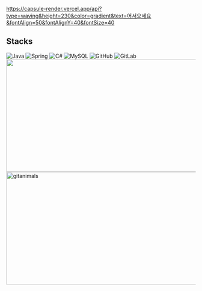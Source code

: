 https://capsule-render.vercel.app/api?type=waving&height=230&color=gradient&text=어서오세요&fontAlign=50&fontAlignY=40&fontSize=40
## Stacks
![Java](https://img.shields.io/badge/java-%23ED8B00.svg?style=for-the-badge&logo=openjdk&logoColor=white)
![Spring](https://img.shields.io/badge/spring-%236DB33F.svg?style=for-the-badge&logo=spring&logoColor=white)
![C#](https://img.shields.io/badge/c%23-%23239120.svg?style=for-the-badge&logo=csharp&logoColor=white)
![MySQL](https://img.shields.io/badge/mysql-4479A1.svg?style=for-the-badge&logo=mysql&logoColor=white)
![GitHub](https://img.shields.io/badge/github-%23121011.svg?style=for-the-badge&logo=github&logoColor=white)
![GitLab](https://img.shields.io/badge/gitlab-%23181717.svg?style=for-the-badge&logo=gitlab&logoColor=white)
<a href="https://www.gitanimals.org/en_US?utm_medium=image&utm_source=klmsungmin&utm_content=farm">
<img
  src="https://render.gitanimals.org/farms/klmsungmin"
  width="600"
  height="300"
/>
</a>
<a href="https://www.gitanimals.org/">
      <img
        src="https://render.gitanimals.org/guilds/717922061158579216/draw"
        width="600"
        height="300"
        alt="gitanimals"
      />
    </a>
<!--
**klmsungmin/klmsungmin** is a ✨ _special_ ✨ repository because its `README.md` (this file) appears on your GitHub profile.

Here are some ideas to get you started:

- 🔭 I’m currently working on ...
- 🌱 I’m currently learning ...
- 👯 I’m looking to collaborate on ...
- 🤔 I’m looking for help with ...
- 💬 Ask me about ...
- 📫 How to reach me: ...
- 😄 Pronouns: ...
- ⚡ Fun fact: ...
-->
